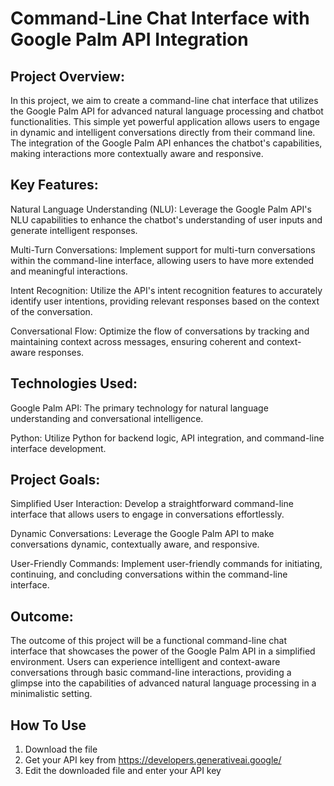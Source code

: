 # Command-Line Chat Interface with Google Palm API Integration

## Project Overview:

In this project, we aim to create a command-line chat interface that utilizes the Google Palm API for advanced natural language processing and chatbot functionalities. This simple yet powerful application allows users to engage in dynamic and intelligent conversations directly from their command line. The integration of the Google Palm API enhances the chatbot's capabilities, making interactions more contextually aware and responsive.

## Key Features:

Natural Language Understanding (NLU): Leverage the Google Palm API's NLU capabilities to enhance the chatbot's understanding of user inputs and generate intelligent responses.

Multi-Turn Conversations: Implement support for multi-turn conversations within the command-line interface, allowing users to have more extended and meaningful interactions.

Intent Recognition: Utilize the API's intent recognition features to accurately identify user intentions, providing relevant responses based on the context of the conversation.

Conversational Flow: Optimize the flow of conversations by tracking and maintaining context across messages, ensuring coherent and context-aware responses.

## Technologies Used:

Google Palm API: The primary technology for natural language understanding and conversational intelligence.

Python: Utilize Python for backend logic, API integration, and command-line interface development.

## Project Goals:

Simplified User Interaction: Develop a straightforward command-line interface that allows users to engage in conversations effortlessly.

Dynamic Conversations: Leverage the Google Palm API to make conversations dynamic, contextually aware, and responsive.

User-Friendly Commands: Implement user-friendly commands for initiating, continuing, and concluding conversations within the command-line interface.

## Outcome:

The outcome of this project will be a functional command-line chat interface that showcases the power of the Google Palm API in a simplified environment. Users can experience intelligent and context-aware conversations through basic command-line interactions, providing a glimpse into the capabilities of advanced natural language processing in a minimalistic setting.

## How To Use

1. Download the file
2. Get your API key from https://developers.generativeai.google/
3. Edit the downloaded file and enter your API key
